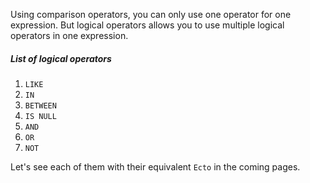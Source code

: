 Using comparison operators, you can only use one operator for one expression. But logical operators allows you to use multiple logical operators in one expression. 

##### List of logical operators

1. `LIKE`
2. `IN`
3. `BETWEEN`
4. `IS NULL`
5. `AND`
6. `OR`
7. `NOT`

Let's see each of them with their equivalent `Ecto` in the coming pages.
